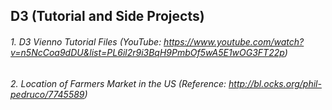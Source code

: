## D3 (Tutorial and Side Projects)
###### 1. D3 Vienno Tutorial Files (YouTube: https://www.youtube.com/watch?v=n5NcCoa9dDU&list=PL6il2r9i3BqH9PmbOf5wA5E1wOG3FT22p)
###### 2. Location of Farmers Market in the US (Reference: http://bl.ocks.org/phil-pedruco/7745589)

